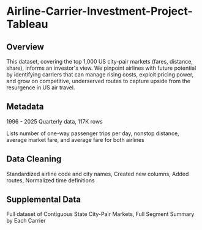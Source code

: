 # Airline-Carrier-Investment-Project-Tableau

## Overview
This dataset, covering the top 1,000 US city-pair markets (fares, distance, share), informs an investor's view. We pinpoint airlines with future potential by identifying carriers that can manage rising costs, exploit pricing power, and grow on competitive, underserved routes to capture upside from the resurgence in US air travel.

## Metadata
1996 - 2025 Quarterly data, 117K rows

Lists number of one-way passenger trips per day, nonstop distance, average market fare, and average fare for both airlines

## Data Cleaning
Standardized airline code and city names, Created new columns, Added routes, Normalized time definitions

## Supplemental Data
Full dataset of Contiguous State City-Pair Markets, Full Segment Summary by Each Carrier 
